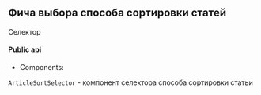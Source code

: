 ## Фича выбора способа сортировки статей

Селектор

#### Public api

- Components:

`ArticleSortSelector` - компонент селектора способа сортировки статьи
